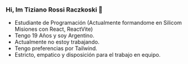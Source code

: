 ### Hi, Im Tiziano Rossi Raczkoski 👋

- Estudiante de Programación (Actualmente formandome en Silicom Misiones con React, ReactVite)
- Tengo 19 Años y soy Argentino.
- Actualmente no estoy trabajando.
- Tengo preferencias por Tailwind.
- Estricto, empatico y disposición para el trabajo en equipo.
  

<!--
**TiziRR/TiziRR** is a ✨ _special_ ✨ repository because its `README.md` (this file) appears on your GitHub profile.
-->
